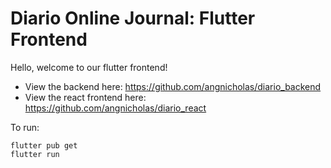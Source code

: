 # Diario Online Journal: Flutter Frontend

Hello, welcome to our flutter frontend!

- View the backend here: https://github.com/angnicholas/diario_backend
- View the react frontend here: https://github.com/angnicholas/diario_react

To run:
```
flutter pub get
flutter run
```